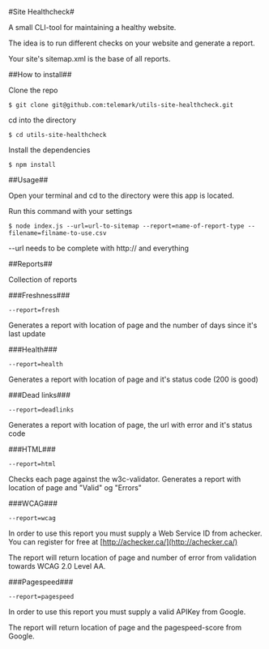 #Site Healthcheck#

A small CLI-tool for maintaining a healthy website.

The idea is to run different checks on your website and generate a report.

Your site's sitemap.xml is the base of all reports.

##How to install##

Clone the repo

```
$ git clone git@github.com:telemark/utils-site-healthcheck.git
```

cd into the directory

```
$ cd utils-site-healthcheck
```

Install the dependencies

```
$ npm install
```

##Usage##

Open your terminal and cd to the directory were this app is located.

Run this command with your settings

```
$ node index.js --url=url-to-sitemap --report=name-of-report-type --filename=filname-to-use.csv
```

--url needs to be complete with http:// and everything

##Reports##

Collection of reports

###Freshness###
```
--report=fresh
```

Generates a report with location of page and the number of days since it's last update

###Health###
```
--report=health
```

Generates a report with location of page and it's status code (200 is good)

###Dead links###
```
--report=deadlinks
```

Generates a report with location of page, the url with error and it's status code

###HTML###
```
--report=html
```

Checks each page against the w3c-validator. Generates a report with location of page and "Valid" og "Errors"

###WCAG###
```
--report=wcag
```

In order to use this report you must supply a Web Service ID from achecker. You can register for free at [http://achecker.ca/](http://achecker.ca/)

The report will return location of page and number of error from validation towards WCAG 2.0 Level AA.

###Pagespeed###
```
--report=pagespeed
```
In order to use this report you must supply a valid APIKey from Google.

The report will return location of page and the pagespeed-score from Google.